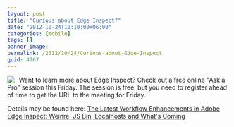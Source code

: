 ```yaml
---
layout: post
title: "Curious about Edge Inspect?"
date: "2012-10-24T10:10:00+06:00"
categories: [mobile]
tags: []
banner_image: 
permalink: /2012/10/24/Curious-about-Edge-Inspect
guid: 4767
---
```


<img src="https://static.raymondcamden.com/images/inspect.png" style="float:left;margin-right: 10px" /> Want to learn more about Edge Inspect? Check out a free online "Ask a Pro" session this Friday. The session is free, but you need to register ahead of time to get the URL to the meeting for Friday. 

Details may be found here: <a href="http://www.adobe.com/cfusion/event/index.cfm?event=detail&id=2008488&loc=en_us">The Latest Workflow Enhancements in Adobe Edge Inspect: Weinre, JS Bin, Localhosts and What's Coming</a>

<br clear="left" />